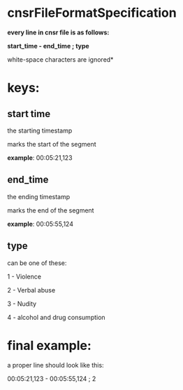 # cnsrFileFormatSpecification
**every line in cnsr file is as follows:**

**start_time - end_time ; type**

white-space characters are ignored* 

# keys:
start time 
-
the starting timestamp

marks the start of the segment

**example**: 00:05:21,123 

end_time 
-
the ending timestamp

marks the end of the segment

**example**: 00:05:55,124

type
-
can be one of these:

1 - Violence

2 - Verbal abuse

3 - Nudity

4 - alcohol and drug consumption

# final example:
a proper line should look like this: 

00:05:21,123 - 00:05:55,124 ; 2
